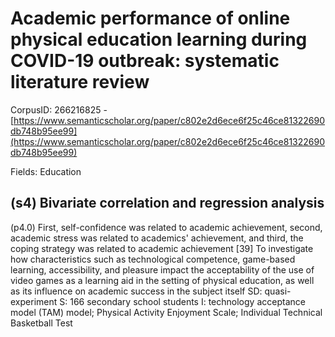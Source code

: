 # Academic performance of online physical education learning during COVID-19 outbreak: systematic literature review

CorpusID: 266216825 - [https://www.semanticscholar.org/paper/c802e2d6ece6f25c46ce81322690db748b95ee99](https://www.semanticscholar.org/paper/c802e2d6ece6f25c46ce81322690db748b95ee99)

Fields: Education

## (s4) Bivariate correlation and regression analysis
(p4.0) First, self-confidence was related to academic achievement, second, academic stress was related to academics' achievement, and third, the coping strategy was related to academic achievement [39] To investigate how characteristics such as technological competence, game-based learning, accessibility, and pleasure impact the acceptability of the use of video games as a learning aid in the setting of physical education, as well as its influence on academic success in the subject itself SD: quasi-experiment S: 166 secondary school students I: technology acceptance model (TAM) model; Physical Activity Enjoyment Scale; Individual Technical Basketball Test
